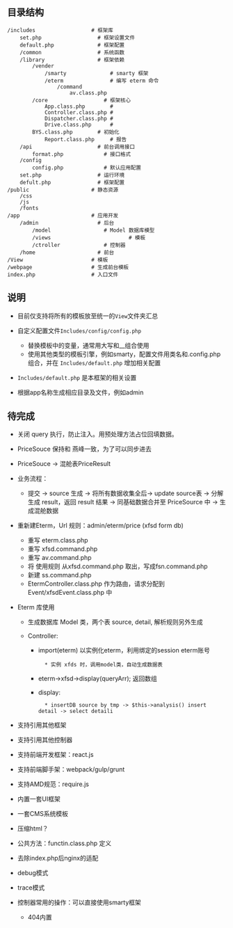 ## 目录结构

```
/includes                  # 框架库
	set.php                  # 框架设置文件 
	default.php              # 框架配置
	/common                  # 系统函数
	/library                 # 框架依赖  
		/vender  
			/smarty              # smarty 框架
			/eterm               # 编写 eterm 命令
				/command
					av.class.php   
		/core                  # 框架核心
			App.class.php        #  
			Controller.class.php #
			Dispatcher.class.php #
			Drive.class.php      # 
	    BYS.class.php        # 初始化
			Report.class.php     # 报告
	/api                     # 前台调用接口
		format.php             # 接口格式
	/config
		config.php             # 默认应用配置
	set.php                  # 运行环境
	defult.php               # 框架配置
/public                    # 静态资源
	/css
	/js
	/fonts
/app                       # 应用开发
	/admin                   # 后台
		/model                 # Model 数据库模型
		/views					       # 模板
		/ctroller              # 控制器
	/home                    # 前台
/View                      # 模板
/webpage                   # 生成前台模板
index.php                  # 入口文件
```

## 说明

* 目前仅支持将所有的模板放至统一的`View`文件夹汇总
* 自定义配置文件`Includes/config/config.php`

	* 替换模板中的变量，通常用大写和__组合使用
	* 使用其他类型的模板引擎，例如smarty，配置文件用类名和.config.php组合，并在 `Includes/default.php` 增加相关配置

* `Includes/default.php` 是本框架的相关设置
* 根据app名称生成相应目录及文件，例如admin


## 待完成

* 关闭 query 执行，防止注入。用预处理方法占位回填数据。
* PriceSouce 保持和 燕峰一致，为了可以同步进去
* PriceSouce -> 混舱表PriceResult 
* 业务流程：
	
	* 提交 -> source 生成 -> 将所有数据收集全后-> update source表 -> 分解生成 result，返回 result 结果 -> 同基础数据合并至 PriceSource 中 -> 生成混舱数据

* 重新建Eterm，Url 规则：admin/eterm/price (xfsd form db)
	
	* 重写 eterm.class.php
	* 重写 xfsd.command.php
	* 重写 av.command.php
	* 将 使用规则 从xfsd.command.php 取出，写成fsn.command.php
	* 新建 ss.command.php
	* EtermController.class.php 作为路由，请求分配到 Event/xfsdEvent.class.php 中

* Eterm 库使用

	* 生成数据库 Model 类，两个表 source, detail, 解析规则另外生成
	* Controller:

		* import(eterm) 以实例化eterm，利用绑定的session eterm账号

				* 实例 xfds 时，调用model类，自动生成数据表	

		* eterm->xfsd->display(queryArr); 返回数组
		* display:

				* insertDB source by tmp -> $this->analysis() insert detail -> select detaili 

* 支持引用其他框架
* 支持引用其他控制器

* 支持前端开发框架：react.js
* 支持前端脚手架：webpack/gulp/grunt
* 支持AMD规范：require.js

* 内置一套UI框架
* 一套CMS系统模板
* 压缩html？
* 公共方法：functin.class.php 定义
* 去除index.php后nginx的适配
* debug模式
* trace模式
* 控制器常用的操作：可以直接使用smarty框架
	* 404内置
